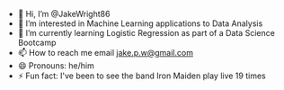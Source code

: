 - 👋 Hi, I’m @JakeWright86
- 👀 I’m interested in Machine Learning applications to Data Analysis
- 🌱 I’m currently learning Logistic Regression as part of a Data Science Bootcamp
- 📫 How to reach me email jake.p.w@gmail.com
- 😄 Pronouns: he/him
- ⚡ Fun fact: I've been to see the band Iron Maiden play live 19 times

<!---
JakeWright86/JakeWright86 is a ✨ special ✨ repository because its `README.md` (this file) appears on your GitHub profile.
You can click the Preview link to take a look at your changes.
--->
